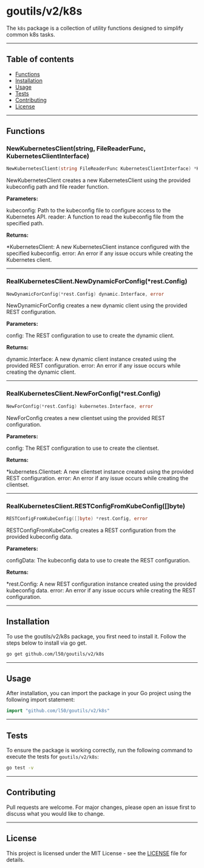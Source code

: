 # goutils/v2/k8s

The `k8s` package is a collection of utility functions
designed to simplify common k8s tasks.

---

## Table of contents

- [Functions](#functions)
- [Installation](#installation)
- [Usage](#usage)
- [Tests](#tests)
- [Contributing](#contributing)
- [License](#license)

---

## Functions

### NewKubernetesClient(string, FileReaderFunc, KubernetesClientInterface)

```go
NewKubernetesClient(string FileReaderFunc KubernetesClientInterface) *KubernetesClient error
```

NewKubernetesClient creates a new KubernetesClient using the provided
kubeconfig path and file reader function.

**Parameters:**

kubeconfig: Path to the kubeconfig file to configure access to the Kubernetes
API.
reader: A function to read the kubeconfig file from the specified path.

**Returns:**

*KubernetesClient: A new KubernetesClient instance configured with the
specified kubeconfig.
error: An error if any issue occurs while creating the Kubernetes client.

---

### RealKubernetesClient.NewDynamicForConfig(*rest.Config)

```go
NewDynamicForConfig(*rest.Config) dynamic.Interface, error
```

NewDynamicForConfig creates a new dynamic client using the provided REST
configuration.

**Parameters:**

config: The REST configuration to use to create the dynamic client.

**Returns:**

dynamic.Interface: A new dynamic client instance created using the provided
REST configuration.
error: An error if any issue occurs while creating the dynamic client.

---

### RealKubernetesClient.NewForConfig(*rest.Config)

```go
NewForConfig(*rest.Config) kubernetes.Interface, error
```

NewForConfig creates a new clientset using the provided REST configuration.

**Parameters:**

config: The REST configuration to use to create the clientset.

**Returns:**

*kubernetes.Clientset: A new clientset instance created using the provided
REST configuration.
error: An error if any issue occurs while creating the clientset.

---

### RealKubernetesClient.RESTConfigFromKubeConfig([]byte)

```go
RESTConfigFromKubeConfig([]byte) *rest.Config, error
```

RESTConfigFromKubeConfig creates a REST configuration from the provided
kubeconfig data.

**Parameters:**

configData: The kubeconfig data to use to create the REST configuration.

**Returns:**

*rest.Config: A new REST configuration instance created using the provided
kubeconfig data.
error: An error if any issue occurs while creating the REST configuration.

---

## Installation

To use the goutils/v2/k8s package, you first need to install it.
Follow the steps below to install via go get.

```bash
go get github.com/l50/goutils/v2/k8s
```

---

## Usage

After installation, you can import the package in your Go project
using the following import statement:

```go
import "github.com/l50/goutils/v2/k8s"
```

---

## Tests

To ensure the package is working correctly, run the following
command to execute the tests for `goutils/v2/k8s`:

```bash
go test -v
```

---

## Contributing

Pull requests are welcome. For major changes,
please open an issue first to discuss what
you would like to change.

---

## License

This project is licensed under the MIT
License - see the [LICENSE](../LICENSE)
file for details.
